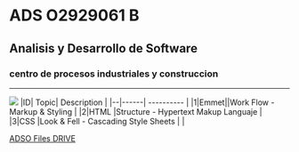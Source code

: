 # ADS O2929061 B
## Analisis y Desarrollo de Software
### centro de procesos industriales y construccion
---
![](https://tinyurl.com/5n78mrz4)
|ID| Topic| Description                        |
|--|------| ----------                         |
|1|Emmet||Work Flow - Markup & Styling         |
|2|HTML |Structure - Hypertext Makup Languaje  |
|3|CSS  |Look & Fell - Cascading Style Sheets  |         |

[ADSO Files DRIVE](https://tinyurl.com/5n78mrz4)
